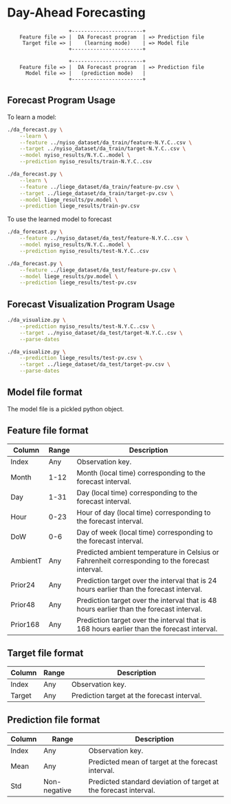 # Day-Ahead Forecasting

```
                    +-----------------------+
    Feature file => |  DA Forecast program  | => Prediction file
     Target file => |    (learning mode)    | => Model file
                    +-----------------------+

                    +-----------------------+
    Feature file => |  DA Forecast program  | => Prediction file
      Model file => |   (prediction mode)   |
                    +-----------------------+
```

## Forecast Program Usage

To learn a model:

```sh
./da_forecast.py \
    --learn \
    --feature ../nyiso_dataset/da_train/feature-N.Y.C..csv \
    --target ../nyiso_dataset/da_train/target-N.Y.C..csv \
    --model nyiso_results/N.Y.C..model \
    --prediction nyiso_results/train-N.Y.C..csv
```

```sh
./da_forecast.py \
    --learn \
    --feature ../liege_dataset/da_train/feature-pv.csv \
    --target ../liege_dataset/da_train/target-pv.csv \
    --model liege_results/pv.model \
    --prediction liege_results/train-pv.csv
```

To use the learned model to forecast

```sh
./da_forecast.py \
    --feature ../nyiso_dataset/da_test/feature-N.Y.C..csv \
    --model nyiso_results/N.Y.C..model \
    --prediction nyiso_results/test-N.Y.C..csv
```

```sh
./da_forecast.py \
    --feature ../liege_dataset/da_test/feature-pv.csv \
    --model liege_results/pv.model \
    --prediction liege_results/test-pv.csv
```

## Forecast Visualization Program Usage

```sh
./da_visualize.py \
    --prediction nyiso_results/test-N.Y.C..csv \
    --target ../nyiso_dataset/da_test/target-N.Y.C..csv \
    --parse-dates
```

```sh
./da_visualize.py \
    --prediction liege_results/test-pv.csv \
    --target ../liege_dataset/da_test/target-pv.csv \
    --parse-dates
```

## Model file format

The model file is a pickled python object.

## Feature file format

| Column   | Range | Description                                                                                    |
|----------|-------|------------------------------------------------------------------------------------------------|
| Index    | Any   | Observation key.                                                                               |
| Month    | 1-12  | Month (local time) corresponding to the forecast interval.                                     |
| Day      | 1-31  | Day (local time) corresponding to the forecast interval.                                       |
| Hour     | 0-23  | Hour of day (local time) corresponding to the forecast interval.                               |
| DoW      | 0-6   | Day of week (local time) corresponding to the forecast interval.                               |
| AmbientT | Any   | Predicted ambient temperature in Celsius or Fahrenheit corresponding to the forecast interval. |
| Prior24  | Any   | Prediction target over the interval that is 24 hours earlier than the forecast interval.       |
| Prior48  | Any   | Prediction target over the interval that is 48 hours earlier than the forecast interval.       |
| Prior168 | Any   | Prediction target over the interval that is 168 hours earlier than the forecast interval.      |

## Target file format

| Column | Range | Description                                 |
|--------|-------|---------------------------------------------|
| Index  | Any   | Observation key.                            |
| Target | Any   | Prediction target at the forecast interval. |

## Prediction file format

| Column | Range        | Description                                                      |
|--------|--------------|------------------------------------------------------------------|
| Index  | Any          | Observation key.                                                 |
| Mean   | Any          | Predicted mean of target at the forecast interval.               |
| Std    | Non-negative | Predicted standard deviation of target at the forecast interval. |
